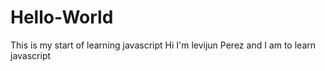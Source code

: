# Hello-World
This is my start of learning javascript
Hi I'm levijun Perez and I am to learn javascript
